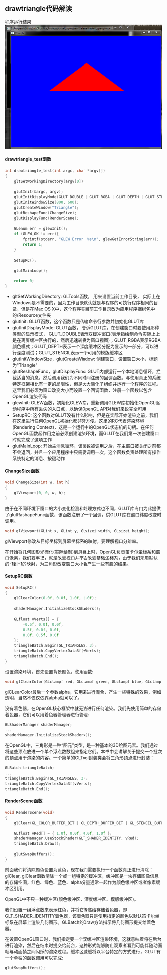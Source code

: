 ## drawtriangle代码解读
程序运行结果![运行结果](https://github.com/haskellcg/Blog_Pictures/blob/master/Chapter_2_%E4%BB%A3%E7%A0%81%E8%A7%A3%E8%AF%BB_1.PNG)

#### drawtriangle_test函数
```c++
int drawtriangle_test(int argc, char *argv[])
{
	gltSetWorkingDirectory(argv[0]);

	glutInit(&argc, argv);
	glutInitDisplayMode(GLUT_DOUBLE | GLUT_RGBA | GLUT_DEPTH | GLUT_STENCIL);
	glutInitWindowSize(800, 600);
	glutCreateWindow("Triangle");
	glutReshapeFunc(ChangeSize);
	glutDisplayFunc(RenderScene);

	GLenum err = glewInit();
	if (GLEW_OK != err){
		fprintf(stderr, "GLEW Error: %s\n", glewGetErrorString(err));
		return 1;
	}

	SetupRC();

	glutMainLoop();

	return 0;
}
```
  * gltSetWorkingDirectory: GLTools函数， 用来设置当前工作目录， 实际上在Windows是不需要的，因为工作目录默认就是与程序的可执行程序相同的目录，但是在Mac OS X中，这个程序将目前工作目录改为应用程序捆绑包中的/Resource文件夹
  * glutInit: GLUT函数，这个函数只是传输命令行参数并初始化GLUT库
  * glutInitDisplayMode: GLUT函数， 告诉GLUT库，在创建窗口时要使用那种类型的显示模式， GLUT_DOUBLE表示双缓冲窗口(表示指绘制命令实际上上是在离屏缓冲区执行的，然后迅速转换为窗口视图)；GLUT_RGBA表示RGBA颜色模式；GLUT_DEPTH表示一个深度缓冲区分配为显示的一部分，可以进行深度测试；GLUT_STENCIL表示一个可用的模版缓冲区
  * glutInitWindowSize，glutCreateWindow: 创建窗口，设置窗口大小，标题为"Triangle"
  * glutReshapeFunc，glutDisplayFunc: GLUT内部运行一个本地消息循环，拦截适当的消息，然后调用我们为不同时间注册的回调函数。与使用真正的系统特定框架相比有一定的局限性，但是大大简化了组织并运行一个程序的过程。这里我们必须为窗口改变大小而设置一个回调函数，注册一个函数以包含OpenGL渲染代码
  * glewInit: GLEW函数，初始化GLEW库，重新调用GLEW库初始化OpenGL驱动程序中所有丢失的入口点，以确保OpenGL API对我们来说完全可用
  * SetupRC: 这个函数对GLUT没有什么影响，但是在实际开始渲染之前，我们在这里进行任何OpenGL初始化都非常方便。这里的RC代表渲染环境(Rendering Context)，这是一个运行中的OpenGL状态机的句柄。在任何OpenGL函数起作用之前必须创建渲染环境，而GLUT在我们第一次创建窗口时就完成了这项工作
  * glutMainLoop: 开始主消息循环，该函数被调用之后，在主窗口被关闭之前都不会返回，并且一个应用程序中只需要调用一次，这个函数负责处理所有操作系统特定的消息、按键动作

#### ChangeSize函数
```c++
void ChangeSize(int w, int h)
{
	glViewport(0, 0, w, h);
}
```
  由于在不同环境下窗口的大小变化检测和处理方式也不同，GLUT库专门为此提供了glutRashapeFunc函数，该函数注册了一个回调，供GLUT库在窗口纬度改变时调用。
  
```c++
void glViewport(GLint x, GLint y, GLsizei width, GLsizei height);
```
  glViewport修改从目标坐标到屏幕坐标系的映射，要理解视口分辨率。
  
  在开始将几何图形光栅化(实际绘制)到屏幕上时，OpenGL负责笛卡尔坐标系和窗口像素，我们要牢记，就是改变视口并不会改变基础坐标系，由于我们采用默认的-1到+1的映射，为三角形改变窗口大小会产生一些有趣的结果。
  
#### SetupRC函数
```c++
void SetupRC()
{
	glClearColor(0.0f, 0.0f, 1.0f, 1.0f);

	shaderManager.InitializeStockShaders();

	GLfloat vVerts[] = {
		-0.5f, 0.0f, 0.0f,
		0.5f, 0.0f, 0.0f,
		0.0f, 0.5f, 0.0f
	};
	triangleBatch.Begin(GL_TRIANGLES, 3);
	triangleBatch.CopyVertexData3f(vVerts);
	triangleBatch.End();
}
```
  设置渲染环境，首先设置背景颜色，使用函数:
```c++
void glClearColor(GLclampf red, GLclampf green, GLclampf blue, GLclampf alpha);
```
  glCLearColor最后一个参数alpha，它用来进行混合，产生一些特殊的效果，例如透明，当然不仅仅依靠alpha就可以了。
  
  没有着色器，在OpenGL核心框架中就无法进行任何渲染。我们先使用简单的存储着色器，它们可以用着色器管理器进行管理:  
```c++
GLShaderManager shaderManager;
...
shaderManager.InitializeStockShaders();
```
  
  在OpenGL中，三角形是一种“图元”类型，是一种基本的3D绘图元素。我们通过将这些顶点放进一个单个浮点数数组来指定它们。本书中会讲解关于提交一个批次的顶点用于渲染的内容。一个简单的GLTool封装类会将三角形顶点进行封装：
```c++
GLBatch triangleBatch;
...
triangleBatch.Begin(GL_TRIANGLES, 3);
triangleBatch.CopyVertexData3f(vVerts);
triangleBatch.End();
```

#### RenderScene函数
```c++
void RenderScene(void)
{
	glClear(GL_COLOR_BUFFER_BIT | GL_DEPTH_BUFFER_BIT | GL_STENCIL_BUFFER_BIT);

	GLfloat vRed[] = { 1.0f, 0.0f, 0.0f, 1.0f };
	shaderManager.UseStockShader(GLT_SHADER_IDENTITY, vRed);
	triangleBatch.Draw();

	glutSwapBuffers();
}
```
  前面我们将清除颜色设置为蓝色，现在我们需要执行一个函数真正进行清除：glClear, glClear函数清除一个或一组特定的缓冲区，缓冲区是一块存储图像信息的存储空间，红色、绿色、蓝色、alpha分量通常一起作为颜色缓冲区或者像素缓冲区引用。
  
  OpenGL中不只一种缓冲区(颜色缓冲区、深度缓冲区、模版缓冲区)。
  
  我们设置一组浮点数来表示红色，并将它传递给存储着色器，即GLT_SHADER_IDENTITY着色器，该着色器只是使用指定的颜色以默认笛卡尔坐标系在屏幕上渲染几何图形。GLBatch的Draw方法指示将几何图形提交给着色器。
  
  在设置OpenGL窗口时，我们指定要一个双缓冲区渲染环境，这就意味着将在后台进行渲染，然后在结束时提交给前台，这种形式能够防止观察者看到可能伴随动画帧与动画帧之间闪烁的渲染过程。缓冲区减缓将以平台特定的方式进行，GLUT有一个单独的函数调用可以完成:
```c++
glutSwapBuffers();
```
